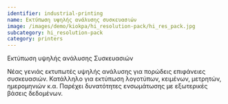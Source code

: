```yaml
---
identifier: industrial-printing
name: Εκτύπωση υψηλής ανάλυσης συσκευασιών
image: /images/demo/kiokpa/hi_resolution-pack/hi_res_pack.jpg
subcategory: hi_resolution-pack
category: printers
---
```






Εκτύπωση υψηλής ανάλυσης Συσκευασιών

Νέας γενιάς εκτυπωτές υψηλής ανάλυσης για πορώδεις επιφάνειες συσκευασιών. Κατάλληλο για εκτύπωση λογοτύπων, κειμένων, μετρητών, ημερομηνιών κ.α. Παρέχει δυνατότητες ενσωμάτωσης με εξωτερικές βάσεις δεδομένων.


